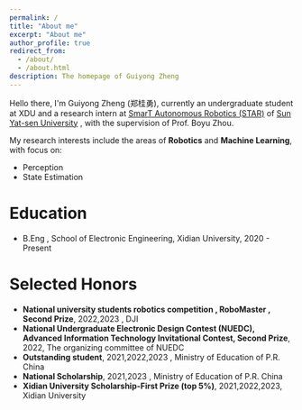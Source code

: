```yaml
---
permalink: /
title: "About me"
excerpt: "About me"
author_profile: true
redirect_from: 
  - /about/
  - /about.html
description: The homepage of Guiyong Zheng
---
```


Hello there, I'm Guiyong Zheng (郑桂勇), currently an undergraduate student at XDU and a research intern at [SmarT Autonomous Robotics (STAR)](http://sysu-star.com/) of [Sun Yat-sen University](https://www.sysu.edu.cn/) , with the supervision of Prof. Boyu Zhou.

My research interests include the areas of **Robotics** and **Machine Learning**, with focus on: 

- Perception
- State Estimation

Education
======

* B.Eng , School of Electronic Engineering, Xidian University, 2020 - Present


Selected Honors
======
* **National university students robotics competition , RoboMaster , Second Prize**, 2022,2023 , DJI
* **National Undergraduate Electronic Design Contest (NUEDC), Advanced Information Technology Invitational Contest, Second Prize**, 2022, The organizing committee of NUEDC
* **Outstanding student**, 2021,2022,2023 , Ministry of Education of P.R. China
* **National Scholarship**, 2021,2023 , Ministry of Education of P.R. China
* **Xidian University Scholarship-First Prize (top 5%)**, 2021,2022,2023, Xidian University


